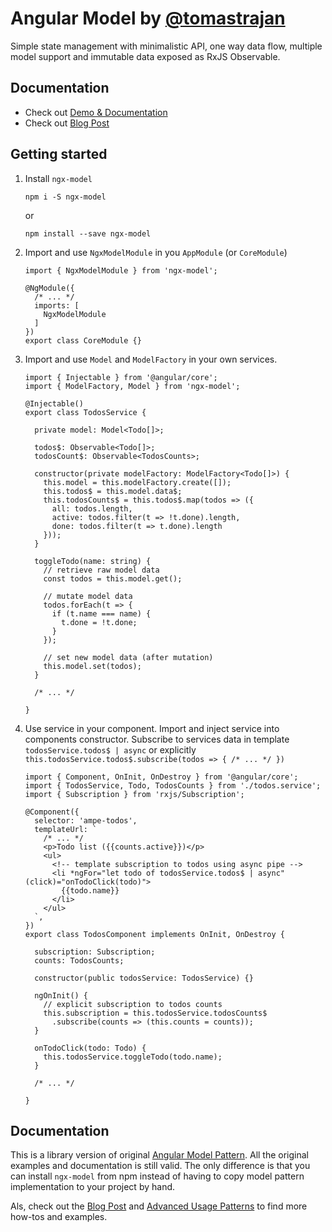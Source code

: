 # Angular Model by [@tomastrajan](https://twitter.com/tomastrajan)

Simple state management with minimalistic API, one way data flow, 
multiple model support and immutable data exposed as RxJS Observable.


## Documentation
                           
* Check out [Demo & Documentation](http://tomastrajan.github.io/angular-model-pattern-example/) 
* Check out [Blog Post](https://medium.com/@tomastrajan/model-pattern-for-angular-state-management-6cb4f0bfed87) 

## Getting started

1. Install `ngx-model`
    ```
    npm i -S ngx-model
    ```
    or
    
    ```
    npm install --save ngx-model
    ``` 

2. Import and use `NgxModelModule` in you `AppModule` (or `CoreModule`)
    ```
    import { NgxModelModule } from 'ngx-model';
        
    @NgModule({
      /* ... */
      imports: [
        NgxModelModule
      ]
    })
    export class CoreModule {}
    
    ``` 

3. Import and use `Model` and `ModelFactory` in your own services.
    ```
    import { Injectable } from '@angular/core';
    import { ModelFactory, Model } from 'ngx-model';
        
    @Injectable()
    export class TodosService {
            
      private model: Model<Todo[]>;
      
      todos$: Observable<Todo[]>;
      todosCount$: Observable<TodosCounts>;
            
      constructor(private modelFactory: ModelFactory<Todo[]>) {
        this.model = this.modelFactory.create([]);
        this.todos$ = this.model.data$;
        this.todosCounts$ = this.todos$.map(todos => ({
          all: todos.length,
          active: todos.filter(t => !t.done).length,
          done: todos.filter(t => t.done).length
        }));
      }
        
      toggleTodo(name: string) {
        // retrieve raw model data
        const todos = this.model.get();
            
        // mutate model data
        todos.forEach(t => {
          if (t.name === name) {
            t.done = !t.done;
          }
        });
            
        // set new model data (after mutation)
        this.model.set(todos);
      }
        
      /* ... */
        
    }
    ```

4. Use service in your component. Import and inject service into components constructor.
Subscribe to services data in template `todosService.todos$ | async` 
or explicitly `this.todosService.todos$.subscribe(todos => { /* ... */ })`

    ```
    import { Component, OnInit, OnDestroy } from '@angular/core';
    import { TodosService, Todo, TodosCounts } from './todos.service';
    import { Subscription } from 'rxjs/Subscription';
    
    @Component({
      selector: 'ampe-todos',
      templateUrl: `
        /* ... */
        <p>Todo list ({{counts.active}})</p>
        <ul>
          <!-- template subscription to todos using async pipe -->
          <li *ngFor="let todo of todosService.todos$ | async" (click)="onTodoClick(todo)">
            {{todo.name}}
          </li>
        </ul>
      `,
    })
    export class TodosComponent implements OnInit, OnDestroy {
    
      subscription: Subscription;
      counts: TodosCounts;
     
      constructor(public todosService: TodosService) {}
    
      ngOnInit() {
        // explicit subscription to todos counts
        this.subscription = this.todosService.todosCounts$
          .subscribe(counts => (this.counts = counts));
      }
    
      onTodoClick(todo: Todo) {
        this.todosService.toggleTodo(todo.name);
      }
      
      /* ... */
    
    }

    ```

## Documentation

This is a library version of original [Angular Model Pattern](https://tomastrajan.github.io/angular-model-pattern-example).
All the original examples and documentation is still valid. The only difference is that
you can install `ngx-model` from npm instead of having to copy model pattern
implementation to your project by hand.

Als, check out the [Blog Post](https://medium.com/@tomastrajan/model-pattern-for-angular-state-management-6cb4f0bfed87) and 
[Advanced Usage Patterns](https://tomastrajan.github.io/angular-model-pattern-example#/advanced) 
to find more how-tos and examples.

